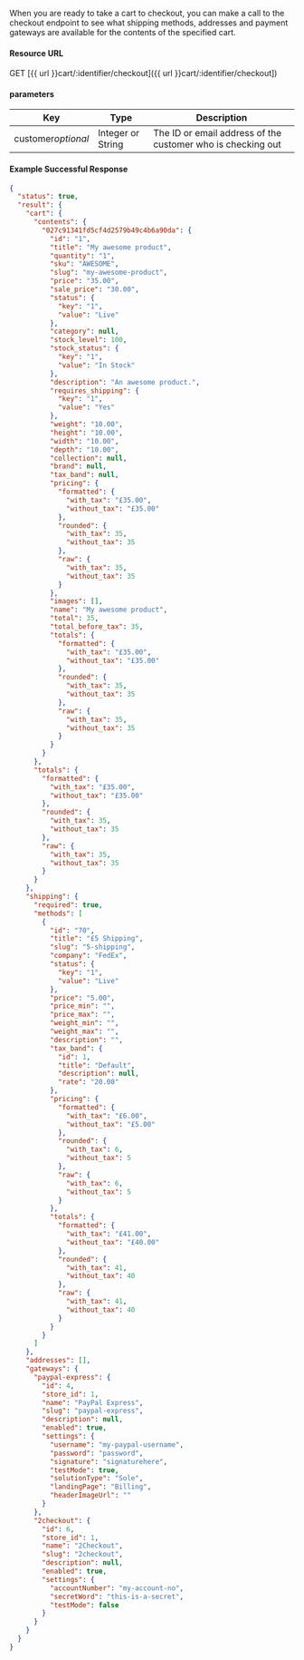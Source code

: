 <!--
@title Get the available checkout options
@author Moltin Ltd
@description Retrieve available checkout options for a cart
@order 4.8

@sidebar 1
@family Cart
@rate No
@auth Yes
@format JSON
@http GET
@version beta
-->

When you are ready to take a cart to checkout, you can make a call to the checkout endpoint to see what shipping methods, addresses and payment gateways are available for the contents of the specified cart.


#### Resource URL
GET [{{ url }}cart/:identifier/checkout]({{ url }}cart/:identifier/checkout])


#### parameters
Key | Type | Description
--- | ---- | -----------
customer*optional* | Integer or String | The ID or email address of the customer who is checking out

<!--code-->
#### Example Successful Response
``` json
{
  "status": true,
  "result": {
    "cart": {
      "contents": {
        "027c91341fd5cf4d2579b49c4b6a90da": {
          "id": "1",
          "title": "My awesome product",
          "quantity": "1",
          "sku": "AWESOME",
          "slug": "my-awesome-product",
          "price": "35.00",
          "sale_price": "30.00",
          "status": {
            "key": "1",
            "value": "Live"
          },
          "category": null,
          "stock_level": 100,
          "stock_status": {
            "key": "1",
            "value": "In Stock"
          },
          "description": "An awesome product.",
          "requires_shipping": {
            "key": "1",
            "value": "Yes"
          },
          "weight": "10.00",
          "height": "10.00",
          "width": "10.00",
          "depth": "10.00",
          "collection": null,
          "brand": null,
          "tax_band": null,
          "pricing": {
            "formatted": {
              "with_tax": "£35.00",
              "without_tax": "£35.00"
            },
            "rounded": {
              "with_tax": 35,
              "without_tax": 35
            },
            "raw": {
              "with_tax": 35,
              "without_tax": 35
            }
          },
          "images": [],
          "name": "My awesome product",
          "total": 35,
          "total_before_tax": 35,
          "totals": {
            "formatted": {
              "with_tax": "£35.00",
              "without_tax": "£35.00"
            },
            "rounded": {
              "with_tax": 35,
              "without_tax": 35
            },
            "raw": {
              "with_tax": 35,
              "without_tax": 35
            }
          }
        }
      },
      "totals": {
        "formatted": {
          "with_tax": "£35.00",
          "without_tax": "£35.00"
        },
        "rounded": {
          "with_tax": 35,
          "without_tax": 35
        },
        "raw": {
          "with_tax": 35,
          "without_tax": 35
        }
      }
    },
    "shipping": {
      "required": true,
      "methods": [
        {
          "id": "70",
          "title": "£5 Shipping",
          "slug": "5-shipping",
          "company": "FedEx",
          "status": {
            "key": "1",
            "value": "Live"
          },
          "price": "5.00",
          "price_min": "",
          "price_max": "",
          "weight_min": "",
          "weight_max": "",
          "description": "",
          "tax_band": {
            "id": 1,
            "title": "Default",
            "description": null,
            "rate": "20.00"
          },
          "pricing": {
            "formatted": {
              "with_tax": "£6.00",
              "without_tax": "£5.00"
            },
            "rounded": {
              "with_tax": 6,
              "without_tax": 5
            },
            "raw": {
              "with_tax": 6,
              "without_tax": 5
            }
          },
          "totals": {
            "formatted": {
              "with_tax": "£41.00",
              "without_tax": "£40.00"
            },
            "rounded": {
              "with_tax": 41,
              "without_tax": 40
            },
            "raw": {
              "with_tax": 41,
              "without_tax": 40
            }
          }
        }
      ]
    },
    "addresses": [],
    "gateways": {
      "paypal-express": {
        "id": 4,
        "store_id": 1,
        "name": "PayPal Express",
        "slug": "paypal-express",
        "description": null,
        "enabled": true,
        "settings": {
          "username": "my-paypal-username",
          "password": "password",
          "signature": "signaturehere",
          "testMode": true,
          "solutionType": "Sole",
          "landingPage": "Billing",
          "headerImageUrl": ""
        }
      },
      "2checkout": {
        "id": 6,
        "store_id": 1,
        "name": "2Checkout",
        "slug": "2checkout",
        "description": null,
        "enabled": true,
        "settings": {
          "accountNumber": "my-account-no",
          "secretWord": "this-is-a-secret",
          "testMode": false
        }
      }
    }
  }
}
```
<!--/code-->